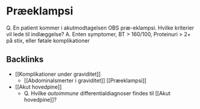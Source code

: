 # Præeklampsi
Q. En patient kommer i akutmodtagelsen OBS præ-eklampsi. Hvilke kriterier vil lede til indlæggelse?
A. 
Enten symptomer,
	BT > 160/100,
	Proteinuri > 2+ på stix,
	eller føtale komplikationer

## Backlinks
* [[Komplikationer under graviditet]]
	* [[Abdominalsmerter i graviditet]]
	[[Præeklampsi]]
* [[Akut hovedpine]]
	* Q. Hvilke *autoimmune* differentialdiagnoser findes til [[Akut hovedpine]]?

<!-- #anki/deck/Medicine #anki/tag/med/Gynecology #anki/tag/med/Obstetrics #anki/tag/med/GP -->

<!-- {BearID:314380A5-7A09-4DE3-9AFF-58C18CD83ECB-12764-00001E7636B47772} -->
